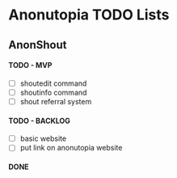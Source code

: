 # Anonutopia TODO Lists

## AnonShout

#### TODO - MVP

- [ ] shoutedit command
- [ ] shoutinfo command
- [ ] shout referral system

#### TODO - BACKLOG

- [ ] basic website
- [ ] put link on anonutopia website

#### DONE

